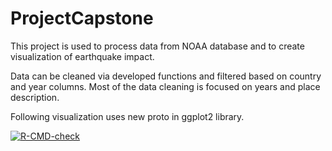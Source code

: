 # ProjectCapstone

This project is used to process data from NOAA database and to create visualization of earthquake impact.

 

Data can be cleaned via developed functions and filtered based on country and year columns. Most of the data cleaning is focused on years and place description.

 

Following visualization uses new proto in ggplot2 library.



<!-- badges: start -->
[![R-CMD-check](https://github.com/BendaVladimir/ProjectCapstone/actions/workflows/R-CMD-check.yaml/badge.svg)](https://github.com/BendaVladimir/ProjectCapstone/actions/workflows/R-CMD-check.yaml)
<!-- badges: end -->

